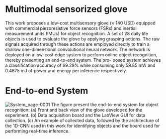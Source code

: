 # Multimodal sensorized glove
This work proposes a low-cost multisensory glove
(≈ 140 USD) equipped with commercial piezoresistive force
sensors (FSRs) and inertial measurement units (IMUs) for object
recognition. A set of 28 daily life objects is used to evaluate the
glove by applying grasping actions. The raw signals acquired
through these actions are employed directly to train a shallow
one-dimensional convolutional neural network. The network is
deployed on a low-cost edge system to perform online object
recognition, thereby presenting an end-to-end system. The pro-
posed system achieves a classification accuracy of 99.29% while
consuming only 59.85 mW and 0.4875 mJ of power and energy
per inference respectively.
# End-to-end System
![System_page-0001](https://github.com/user-attachments/assets/0df7af4f-dfc2-4542-af8f-8336d07f52db)
The figure present the end-to-end system for object recognition: (a) Front and back view of the glove developed for the experiment. (b) Data acquisition board and the
LabView GUI for data collection. (c) An example of collected data, followed by the architecture of the 1D-CNN used in this work for identifying objects and
the board used for performing real-time inference.

